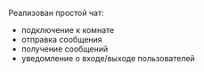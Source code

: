 Реализован простой чат:
- подключение к комнате
- отправка сообщения
- получение сообщений
- уведомление о входе/выходе пользователей